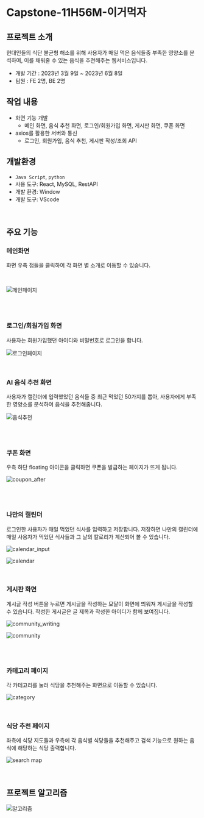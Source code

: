 # Capstone-11H56M-이거먹자

## 프로젝트 소개
현대인들의 식단 불균형 해소를 위해 사용자가 매일 먹은 음식들중 부족한 영양소를 분석하여, 이를 채워줄 수 있는 음식을 추천해주는 웹서비스입니다.
- 개발 기간 : 2023년 3월 9일 ~ 2023년 6월 8일
- 팀원 : FE 2명, BE 2명



## 작업 내용
- 화면 기능 개발
   - 메인 화면, 음식 추천 화면, 로그인/회원가입 화면, 게시판 화면, 쿠폰 화면
- axios를 활용한 서버와 통신
   - 로그인, 회원가입, 음식 추천, 게시판 작성/조회 API


## 개발환경
- `Java Script`, `python`
- 사용 도구: React, MySQL, RestAPI
- 개발 환경: Window
- 개발 도구: VScode

<br>

## 주요 기능
### **메인화면**<br>
화면 우측 점들을 클릭하여 각 화면 별 소개로 이동할 수 있습니다.
 
<br>

![메인페이지](https://github.com/rainnn99/11H56M_Capstone/assets/102869025/97cf0e1c-4074-44cc-b018-adbae0e620df)

<br>
<br>

### **로그인/회원가입 화면**<br>
사용자는 회원가입했던 아이디와 비밀번호로 로그인을 합니다.<br>

![로그인페이지](https://github.com/rainnn99/11H56M_Capstone/assets/102869025/692a5e49-2606-49d4-a915-a782145c2864)

<br>

### **AI 음식 추천 화면**<br>

사용자가 캘린더에 입력했었던 음식들 중 최근 먹었던 50가지를 뽑아, 사용자에게 부족한 영양소를 분석하여 음식을 추천해줍니다. <br>

![음식추천](https://github.com/rainnn99/11H56M_Capstone/assets/102869025/0a1fbcc0-8ed5-472c-82f6-1e9ecb8fd1d3)

<br>


<br>



### **쿠폰 화면**<br>

우측 하단 floating 아이콘을 클릭하면 쿠폰을 발급하는 페이지가 뜨게 됩니다. <br>

![coupon_after](https://github.com/rainnn99/11H56M_Capstone/assets/102869025/2f9922db-500a-4c49-8e5f-b3f674563567)

<br>

<br>


### **나만의 캘린더**<br>

로그인한 사용자가 매일 먹었던 식사를 입력하고 저장합니다. 저장하면 나만의 캘린더에 매일 사용자가 먹었던 식사들과 그 날의 칼로리가 계산되어 볼 수 있습니다. <br>


![calendar_input](https://github.com/rainnn99/11H56M_Capstone/assets/102869025/094e7a17-d03a-4baa-85fd-1a9c1c341b0f)<br>

![calendar](https://github.com/rainnn99/11H56M_Capstone/assets/102869025/2363af0f-7a7c-48c1-8ed4-4af885359baa)
<br>

<br>



### **게시판 화면**<br>
게시글 작성 버튼을 누르면 게시글을 작성하는 모달이 화면에 띄워져 게시글을 작성할 수 있습니다. 작성한 게시글은 글 제목과 작성한 아이디가 함께 보여집니다. <br>

![community_writing](https://github.com/rainnn99/11H56M_Capstone/assets/102869025/9ef70ee3-fd6d-4e2e-a668-c7ed01589d01)<br>

![community](https://github.com/rainnn99/11H56M_Capstone/assets/102869025/de64bdac-7c91-4b34-86f1-29010696b110)

<br>

<br>


### **카테고리 페이지**<br> 
각 카테고리를 눌러 식당을 추천해주는 화면으로 이동할 수 있습니다. <br>

![category](https://github.com/rainnn99/11H56M_Capstone/assets/102869025/4c37e4fd-dee2-4d88-a1cf-ecc516858040)
<br>

<br>


### **식당 추천 페이지**<br>

좌측에 식당 지도들과 우측에 각 음식별 식당들을 추천해주고 검색 기능으로 원하는 음식에 해당하는 식당 출력합니다. <br>

![search map](https://github.com/rainnn99/11H56M_Capstone/assets/102869025/a28c25a7-4c6a-4bc6-ba2b-98fe8e75be07)
<br>

<br>

## 프로젝트 알고리즘<br>

![알고리즘](https://github.com/rainnn99/11H56M_Capstone/assets/102869025/96d32f3f-270f-42ce-b7b3-e55415537d2a)

<br>

